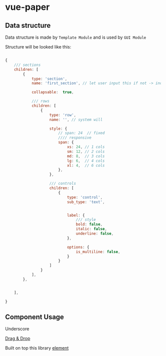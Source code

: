 # vue-paper



## Data structure 

Data structure is made by `Template Module` and is used by `GUI Module`

Structure will be looked like this: 

```javascript

{
    /// sections 
    children: [
        {
            type: 'section', 
            name: 'first_section', // let user input this if not -> index 0, 1, 2

            collapsable:  true,

            /// rows 
            children: [
                {
                    type: 'row',
                    name: '', // system will 

                    style: {
                        // span: 24  // fixed
                        //// responsive
                        span: {
                            xs: 24, // 1 cols
                            sm: 12, // 2 cols
                            md: 8,  // 3 cols
                            lg: 6,  // 4 cols
                            xl: 4,  // 6 cols
                        },
                    }, 

                    /// controls 
                    children: [ 
                        { 
                            type: 'control', 
                            sub_type: 'text',  


                            label: {
                                /// style
                                bold: false,
                                italic: false,
                                underline: false,
                            }, 

                            options: {
                                is_multiline: false,
                            }
                        }
                    ]
                }
            ],
        }, 


    ], 

}

```


## Component Usage 

Underscore 



[Drag & Drop](https://github.com/SortableJS/Vue.Draggable)

Built on top this library [element](https://element.eleme.io/#/en-US/component/)